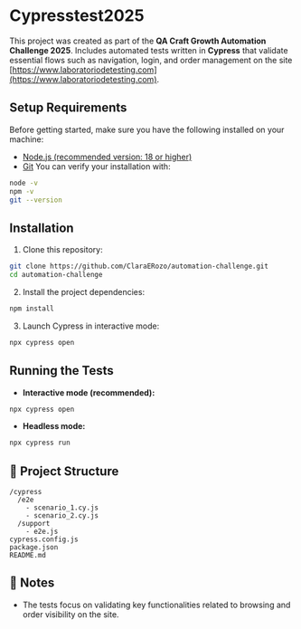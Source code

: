 # Cypresstest2025
This project was created as part of the **QA Craft Growth Automation Challenge 2025**.
Includes automated tests written in **Cypress** that validate essential flows such as navigation, login, and order management on the site [https://www.laboratoriodetesting.com](https://www.laboratoriodetesting.com).
## Setup Requirements
Before getting started, make sure you have the following installed on your machine:
- [Node.js (recommended version: 18 or higher)](https://nodejs.org/)
- [Git](https://git-scm.com/)
You can verify your installation with:
```bash
node -v
npm -v
git --version
```
##  Installation
1. Clone this repository:
```bash
git clone https://github.com/ClaraERozo/automation-challenge.git
cd automation-challenge
```
2. Install the project dependencies:
```bash
npm install
```
3. Launch Cypress in interactive mode:
```bash
npx cypress open
```
##  Running the Tests
- **Interactive mode (recommended):**
```bash
npx cypress open
```
- **Headless mode:**
```bash
npx cypress run
```
## :file_folder: Project Structure
```
/cypress
  /e2e
    - scenario_1.cy.js
    - scenario_2.cy.js
  /support
    - e2e.js
cypress.config.js
package.json
README.md
```
## :speech_balloon: Notes
- The tests focus on validating key functionalities related to browsing and order visibility on the site.
